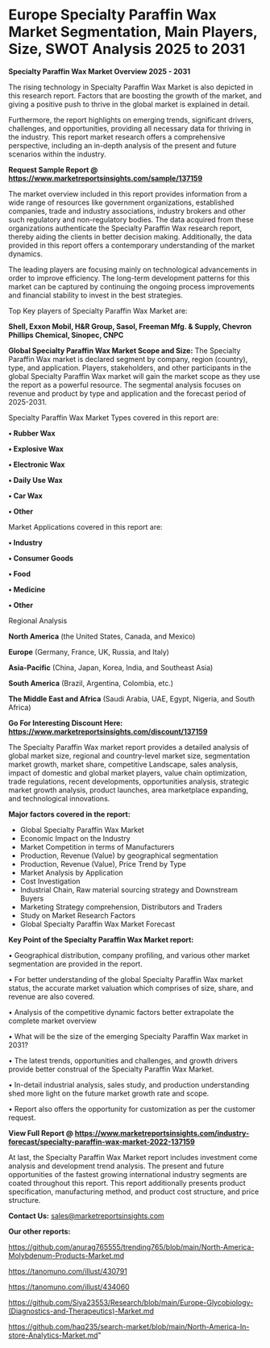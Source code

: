 # Europe Specialty Paraffin Wax Market Segmentation, Main Players, Size, SWOT Analysis 2025 to 2031

<Strong> Specialty Paraffin Wax Market Overview 2025 - 2031</strong>

The rising technology in Specialty Paraffin Wax Market is also depicted in this research report. Factors that are boosting the growth of the market, and giving a positive push to thrive in the global market is explained in detail.

Furthermore, the report highlights on emerging trends, significant drivers, challenges, and opportunities, providing all necessary data for thriving in the industry. This report market research offers a comprehensive perspective, including an in-depth analysis of the present and future scenarios within the industry.

<strong>Request Sample Report @ <a href=https://www.marketreportsinsights.com/sample/137159>https://www.marketreportsinsights.com/sample/137159</a></strong>

The market overview included in this report provides information from a wide range of resources like government organizations, established companies, trade and industry associations, industry brokers and other such regulatory and non-regulatory bodies. The data acquired from these organizations authenticate the Specialty Paraffin Wax research report, thereby aiding the clients in better decision making. Additionally, the data provided in this report offers a contemporary understanding of the market dynamics.

The leading players are focusing mainly on technological advancements in order to improve efficiency. The long-term development patterns for this market can be captured by continuing the ongoing process improvements and financial stability to invest in the best strategies.

Top Key players of Specialty Paraffin Wax Market are:

<strong>Shell, Exxon Mobil, H&R Group, Sasol, Freeman Mfg. & Supply, Chevron Phillips Chemical, Sinopec, CNPC</strong>

<strong><b>Global Specialty Paraffin Wax Market Scope and Size:</b></strong>
The Specialty Paraffin Wax market is declared segment by company, region (country), type, and application. Players, stakeholders, and other participants in the global Specialty Paraffin Wax market will gain the market scope as they use the report as a powerful resource. The segmental analysis focuses on revenue and product by type and application and the forecast period of 2025-2031.

Specialty Paraffin Wax Market Types covered in this report are:

<strong>• Rubber Wax

• Explosive Wax

• Electronic Wax

• Daily Use Wax

• Car Wax

• Other</strong>

Market Applications covered in this report are:

<strong>• Industry

• Consumer Goods

• Food

• Medicine

• Other</strong> 

Regional Analysis

<strong>North America</strong> (the United States, Canada, and Mexico)

<strong>Europe</strong> (Germany, France, UK, Russia, and Italy)

<strong>Asia-Pacific</strong> (China, Japan, Korea, India, and Southeast Asia)

<strong>South America</strong> (Brazil, Argentina, Colombia, etc.)

<strong>The Middle East and Africa</strong> (Saudi Arabia, UAE, Egypt, Nigeria, and South Africa)

<strong>Go For Interesting Discount Here: <a href=https://www.marketreportsinsights.com/discount/137159>https://www.marketreportsinsights.com/discount/137159</a></strong>

The Specialty Paraffin Wax market report provides a detailed analysis of global market size, regional and country-level market size, segmentation market growth, market share, competitive Landscape, sales analysis, impact of domestic and global market players, value chain optimization, trade regulations, recent developments, opportunities analysis, strategic market growth analysis, product launches, area marketplace expanding, and technological innovations.

<strong><b>Major factors covered in the report:</b></strong>
<ul>
  <li>Global Specialty Paraffin Wax Market </li>
  <li>Economic Impact on the Industry</li>
  <li>Market Competition in terms of Manufacturers</li>
  <li>Production, Revenue (Value) by geographical segmentation</li>
  <li>Production, Revenue (Value), Price Trend by Type</li>
  <li>Market Analysis by Application</li>
  <li>Cost Investigation</li>
  <li>Industrial Chain, Raw material sourcing strategy and Downstream Buyers</li>
  <li>Marketing Strategy comprehension, Distributors and Traders</li>
  <li>Study on Market Research Factors</li>
  <li>Global Specialty Paraffin Wax Market Forecast</li>
</ul>

<strong><b>Key Point of the Specialty Paraffin Wax Market report:</b></strong>

• Geographical distribution, company profiling, and various other market segmentation are provided in the report.

• For better understanding of the global Specialty Paraffin Wax market status, the accurate market valuation which comprises of size, share, and revenue are also covered.

• Analysis of the competitive dynamic factors better extrapolate the complete market overview

• What will be the size of the emerging Specialty Paraffin Wax market in 2031?

• The latest trends, opportunities and challenges, and growth drivers provide better construal of the Specialty Paraffin Wax Market.

• In-detail industrial analysis, sales study, and production understanding shed more light on the future market growth rate and scope.

• Report also offers the opportunity for customization as per the customer request.

<strong><b>View Full Report @ <a href=https://www.marketreportsinsights.com/industry-forecast/specialty-paraffin-wax-market-2022-137159>https://www.marketreportsinsights.com/industry-forecast/specialty-paraffin-wax-market-2022-137159</a></b></strong>


At last, the Specialty Paraffin Wax Market report includes investment come analysis and development trend analysis. The present and future opportunities of the fastest growing international industry segments are coated throughout this report. This report additionally presents product specification, manufacturing method, and product cost structure, and price structure.

<strong>Contact Us:</strong>
sales@marketreportsinsights.com

<strong>Our other reports:</strong>

<a href=https://github.com/anurag765555/trending765/blob/main/North-America-Molybdenum-Products-Market.md>https://github.com/anurag765555/trending765/blob/main/North-America-Molybdenum-Products-Market.md</a>

<a href=https://tanomuno.com/illust/430791>https://tanomuno.com/illust/430791</a>

<a href=https://tanomuno.com/illust/434060>https://tanomuno.com/illust/434060</a>

<a href=https://github.com/Siya23553/Research/blob/main/Europe-Glycobiology-(Diagnostics-and-Therapeutics)-Market.md>https://github.com/Siya23553/Research/blob/main/Europe-Glycobiology-(Diagnostics-and-Therapeutics)-Market.md</a>

<a href=https://github.com/haq235/search-market/blob/main/North-America-In-store-Analytics-Market.md>https://github.com/haq235/search-market/blob/main/North-America-In-store-Analytics-Market.md</a>"
